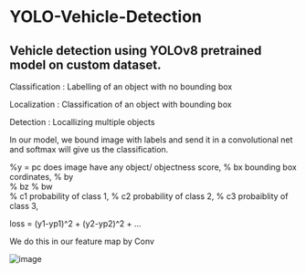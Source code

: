 # YOLO-Vehicle-Detection
## Vehicle detection using YOLOv8 pretrained model on custom dataset.

Classification : Labelling of an object with no bounding box 

Localization : Classification of an object with bounding box

Detection : Locallizing multiple objects

In our model, we bound image with labels and send it in a convolutional net and softmax will give us the classification.

%y =        pc   does image have any object/ objectness score,
%	   bx   bounding box cordinates, 
%	   by  
%	   bz
%	   bw	
%	   c1   probability of class 1,
%	   c2   probability of class 2,
%	   c3   probaiblity of class 3,  


loss = (y1-yp1)^2 + (y2-yp2)^2 + ...

We do this in our feature map by Conv


![image](https://github.com/wannasleepforlong/YOLO-Vehicle-Detection/assets/109717763/67535fb1-4cc5-463e-a188-c4401baa20ac)

